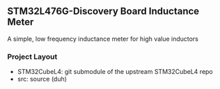 STM32L476G-Discovery Board Inductance Meter
---------

A simple, low frequency inductance meter for high value inductors


### Project Layout

 - STM32CubeL4: git submodule of the upstream STM32CubeL4 repo
 - src: source (duh)
